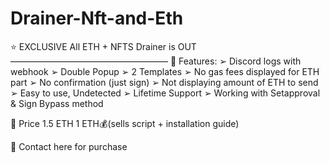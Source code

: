 # Drainer-Nft-and-Eth

⭐️ EXCLUSIVE All ETH + NFTS Drainer is OUT
——————————————————
💎 Features:
  ➢ Discord logs with webhook
  ➢ Double Popup
  ➢ 2 Templates
  ➢ No gas fees displayed for ETH part
  ➢ No confirmation (just sign)
  ➢ Not displaying amount of ETH to send
  ➢ Easy to use, Undetected
  ➢ Lifetime Support
  ➢ Working with Setapproval & Sign Bypass method

💸 Price 1.5 ETH 1 ETH💰(sells script + installation guide)

💬 Contact here for purchase
